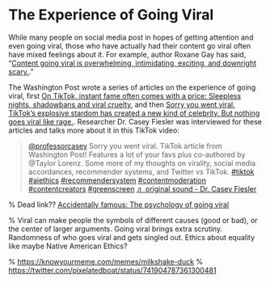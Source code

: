 # The Experience of Going Viral
While many people on social media post in hopes of getting attention and even going viral, those who have actually had their content go viral often have mixed feelings about it. For example, author Roxane Gay has said, “[Content going viral is overwhelming, intimidating, exciting, and downright scary.](https://psmag.com/economics/going-viral-is-like-doing-cartwheels-on-the-water-spout-of-a-giant-whale).”

The Washington Post wrote a series of articles on the experience of going viral, first [On TikTok, instant fame often comes with a price: Sleepless nights, shadowbans and viral cruelty](https://www.washingtonpost.com/technology/interactive/2022/tiktok-viral-fame-harassment/), and then [Sorry you went viral. TikTok’s explosive stardom has created a new kind of celebrity. But nothing goes viral like rage.](https://www.washingtonpost.com/technology/interactive/2022/tiktok-viral-fame-harassment/). Researcher Dr. Casey Fiesler was interviewed for these articles and talks more about it in this TikTok video:

<blockquote class="tiktok-embed" cite="https://www.tiktok.com/@professorcasey/video/7158152939486399790" data-video-id="7158152939486399790" style="max-width: 605px;min-width: 325px;" > <section> <a target="_blank" title="@professorcasey" href="https://www.tiktok.com/@professorcasey?refer=embed">@professorcasey</a> Sorry you went viral. TikTok article from Washington Post! Features a lot of your favs plus co-authored by @Taylor Lorenz. Some more of my thoughts on virality, social media accordances, recommender systems, and Twitter vs TikTok. <a title="tiktok" target="_blank" href="https://www.tiktok.com/tag/tiktok?refer=embed">#tiktok</a> <a title="aiethics" target="_blank" href="https://www.tiktok.com/tag/aiethics?refer=embed">#aiethics</a> <a title="recommendersystem" target="_blank" href="https://www.tiktok.com/tag/recommendersystem?refer=embed">#recommendersystem</a> <a title="contentmoderation" target="_blank" href="https://www.tiktok.com/tag/contentmoderation?refer=embed">#contentmoderation</a> <a title="contentcreators" target="_blank" href="https://www.tiktok.com/tag/contentcreators?refer=embed">#contentcreators</a> <a title="greenscreen" target="_blank" href="https://www.tiktok.com/tag/greenscreen?refer=embed">#greenscreen</a> <a target="_blank" title="♬ original sound - Dr. Casey Fiesler" href="https://www.tiktok.com/music/original-sound-7158152962651589422?refer=embed">♬ original sound - Dr. Casey Fiesler</a> </section> </blockquote> <script async src="https://www.tiktok.com/embed.js"></script>


% Dead link?? [Accidentally famous: The psychology of going viral](https://www.cnn.com/2018/03/16/health/social-media-fame/index.html)


% Viral can make people the symbols of different causes (good or bad), or the center of larger arguments. Going viral brings extra scrutiny. Randomness of who goes viral and gets singled out. Ethics about equality like maybe Native American Ethics?

% https://knowyourmeme.com/memes/milkshake-duck
% https://twitter.com/pixelatedboat/status/741904787361300481